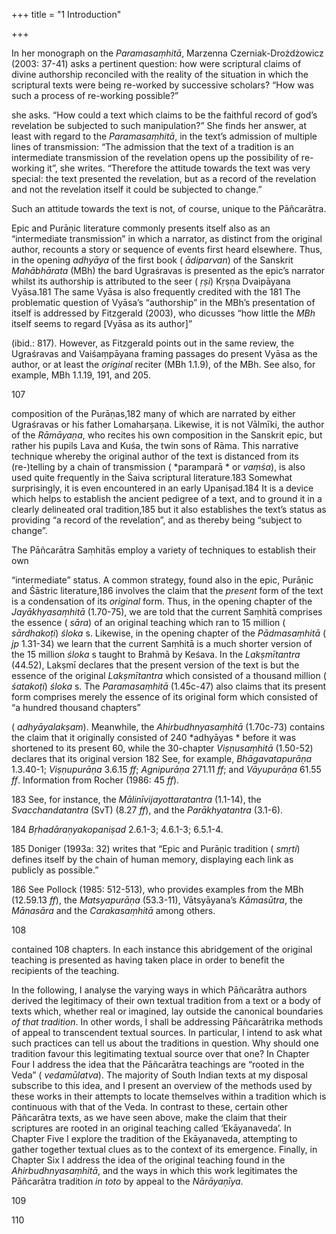 +++
title = "1 Introduction"

+++

In her monograph on the *Paramasaṃhitā*, Marzenna Czerniak-Drożdżowicz \(2003: 37-41\) asks a pertinent question: how were scriptural claims of divine authorship reconciled with the reality of the situation in which the scriptural texts were being re-worked by successive scholars? “How was such a process of re-working possible?” 

she asks. “How could a text which claims to be the faithful record of god’s revelation be subjected to such manipulation?” She finds her answer, at least with regard to the *Paramasaṃhitā*, in the text’s admission of multiple lines of transmission: “The admission that the text of a tradition is an intermediate transmission of the revelation opens up the possibility of re-working it”, she writes. “Therefore the attitude towards the text was very special: the text presented the revelation, but as a record of the revelation and not the revelation itself it could be subjected to change.” 

Such an attitude towards the text is not, of course, unique to the Pāñcarātra. 

Epic and Purāṇic literature commonly presents itself also as an “intermediate transmission” in which a narrator, as distinct from the original author, recounts a story or sequence of events first heard elsewhere. Thus, in the opening *adhyāya* of the first book \( *ādiparvan*\) of the Sanskrit *Mahābhārata* \(MBh\) the bard Ugraśravas is presented as the epic’s narrator whilst its authorship is attributed to the seer \( *ṛṣi*\) Kṛṣṇa Dvaipāyana Vyāsa.181 The same Vyāsa is also frequently credited with the 181 The problematic question of Vyāsa’s “authorship” in the MBh’s presentation of itself is addressed by Fitzgerald \(2003\), who dicusses “how little the *MBh* itself seems to regard \[Vyāsa as its author\]” 

\(ibid.: 817\). However, as Fitzgerald points out in the same review, the Ugraśravas and Vaiśaṃpāyana framing passages do present Vyāsa as the author, or at least the *original* reciter \(MBh 1.1.9\), of the MBh. See also, for example, MBh 1.1.19, 191, and 205. 

107 

composition of the Purāṇas,182 many of which are narrated by either Ugraśravas or his father Lomaharṣaṇa. Likewise, it is not Vālmīki, the author of the *Rāmāyaṇa*, who recites his own composition in the Sanskrit epic, but rather his pupils Lava and Kuśa, the twin sons of Rāma. This narrative technique whereby the original author of the text is distanced from its \(re-\)telling by a chain of transmission \( *paramparā * or *vaṃśa*\), is also used quite frequently in the Śaiva scriptural literature.183 Somewhat surprisingly, it is even encountered in an early Upaniṣad.184 It is a device which helps to establish the ancient pedigree of a text, and to ground it in a clearly delineated oral tradition,185 but it also establishes the text’s status as providing “a record of the revelation”, and as thereby being “subject to change”. 

The Pāñcarātra Saṃhitās employ a variety of techniques to establish their own 

“intermediate” status. A common strategy, found also in the epic, Purāṇic and Śāstric literature,186 involves the claim that the *present* form of the text is a condensation of its *original* form. Thus, in the opening chapter of the *Jayākhyasaṃhitā* \(1.70-75\), we are told that the current Saṃhitā comprises the essence \( *sāra*\) of an original teaching which ran to 15 million \( *sārdhakoṭi*\) *śloka* s. Likewise, in the opening chapter of the *Pādmasaṃhitā* \( *jp* 1.31-34\) we learn that the current Saṃhitā is a much shorter version of the 15 million *śloka* s taught to Brahmā by Keśava. In the *Lakṣmītantra* \(44.52\), Lakṣmī declares that the present version of the text is but the essence of the original *Lakṣmītantra* which consisted of a thousand million \( *śatakoṭi*\) *śloka* s. The *Paramasaṃhitā* \(1.45c-47\) also claims that its present form comprises merely the essence of its original form which consisted of “a hundred thousand chapters” 

\( *adhyāyalakṣam*\). Meanwhile, the *Ahirbudhnyasaṃhitā* \(1.70c-73\) contains the claim that it originally consisted of 240 *adhyāyas * before it was shortened to its present 60, while the 30-chapter *Viṣṇusaṃhitā* \(1.50-52\) declares that its original version 182 See, for example, *Bhāgavatapurāṇa* 1.3.40-1; *Viṣṇupurāṇa* 3.6.15 *ff*; *Agnipurāṇa* 271.11 *ff*; and *Vāyupurāṇa* 61.55 *ff*. Information from Rocher \(1986: 45 *ff*\). 

183 See, for instance, the *Mālinīvijayottaratantra* \(1.1-14\), the *Svacchandatantra* \(SvT\) \(8.27 *ff*\), and the *Parākhyatantra* \(3.1-6\). 

184 *Bṛhadāraṇyakopaniṣad* 2.6.1-3; 4.6.1-3; 6.5.1-4. 

185 Doniger \(1993a: 32\) writes that “Epic and Purāṇic tradition \( *smṛti*\) defines itself by the chain of human memory, displaying each link as publicly as possible.” 

186 See Pollock \(1985: 512-513\), who provides examples from the MBh \(12.59.13 *ff*\), the *Matsyapurāṇa* \(53.3-11\), Vātsyāyana’s *Kāmasūtra*, the *Mānasāra* and the *Carakasaṃhitā* among others. 

108 

contained 108 chapters. In each instance this abridgement of the original teaching is presented as having taken place in order to benefit the recipients of the teaching. 

In the following, I analyse the varying ways in which Pāñcarātra authors derived the legitimacy of their own textual tradition from a text or a body of texts which, whether real or imagined, lay outside the canonical boundaries *of* *that* *tradition*. In other words, I shall be addressing Pāñcarātrika methods of appeal to transcendent textual sources. In particular, I intend to ask what such practices can tell us about the traditions in question. Why should one tradition favour this legitimating textual source over that one? In Chapter Four I address the idea that the Pāñcarātra teachings are “rooted in the Veda” \( *vedamūlatva*\). The majority of South Indian texts at my disposal subscribe to this idea, and I present an overview of the methods used by these works in their attempts to locate themselves within a tradition which is continuous with that of the Veda. In contrast to these, certain other Pāñcarātra texts, as we have seen above, make the claim that their scriptures are rooted in an original teaching called ‘Ekāyanaveda’. In Chapter Five I explore the tradition of the Ekāyanaveda, attempting to gather together textual clues as to the context of its emergence. Finally, in Chapter Six I address the idea of the original teaching found in the *Ahirbudhnyasaṃhitā*, and the ways in which this work legitimates the Pāñcarātra tradition *in toto* by appeal to the *Nārāyaṇīya*. 

109 

110 
